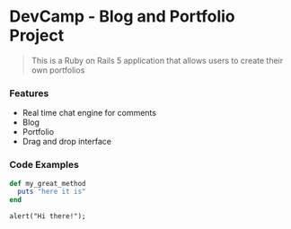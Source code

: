 # DevCamp - Blog and Portfolio Project

> This is a Ruby on Rails 5 application that allows users to create their own portfolios

### Features

- Real time chat engine for comments
- Blog 
- Portfolio
- Drag and drop interface 


### Code Examples

```ruby 
def my_great_method 
  puts "here it is"
end
``` 

```jav 
alert("Hi there!");
```


